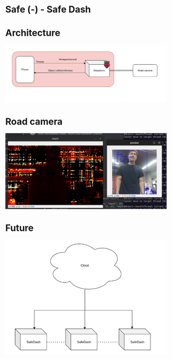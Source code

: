 # Safe (-) - Safe Dash

# Architecture
![Architecture](images/arch.png)

# Road camera
![Depth](images-demo/jovan_depth.png)

# Future
![Architecture](images/edge_cloud.png)
